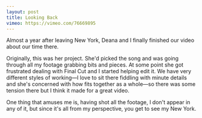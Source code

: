 ```yaml
---
layout: post
title: Looking Back
vimeo: https://vimeo.com/76669895
---
```

Almost a year after leaving New York, Deana and I finally finished our video
about our time there.

Originally, this was her project. She'd picked the song and was going through
all my footage grabbing bits and pieces. At some point she got frustrated
dealing with Final Cut and I started helping edit it. We have very different
styles of working—I love to sit there fiddling with minute details and she's
concerned with how fits together as a whole—so there was some tension there
but I think it made for a great video.

One thing that amuses me is, having shot all the footage, I don't appear in
any of it, but since it's all from my perspective, you get to see my New York.
